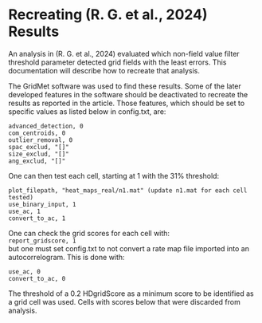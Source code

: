 Recreating (R. G. et al., 2024) Results
=======================================

An analysis in (R. G. et al., 2024) evaluated which non-field value filter threshold parameter detected grid fields with the least errors. This documentation will describe how to recreate that analysis.

The GridMet software was used to find these results. Some of the later developed features in the software should be deactivated to recreate the results as reported in the article. Those features, which should be set to specific values as listed below in config.txt, are:

```
advanced_detection, 0
com_centroids, 0
outlier_removal, 0
spac_exclud, "[]"
size_exclud, "[]"
ang_exclud, "[]"
```

One can then test each cell, starting at 1 with the 31% threshold:
```
plot_filepath, "heat_maps_real/n1.mat" (update n1.mat for each cell tested)
use_binary_input, 1
use_ac, 1
convert_to_ac, 1
```

One can check the grid scores for each cell with:
<br>`report_gridscore, 1`
<br>but one must set config.txt to not convert a rate map file imported into an autocorrelogram.
This is done with:
```
use_ac, 0
convert_to_ac, 0
```
The threshold of a 0.2 HDgridScore as a minimum score to be identified as a grid cell was used. Cells with scores below that were discarded from analysis.